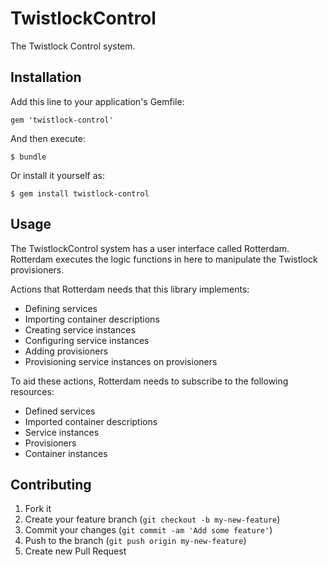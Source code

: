 # TwistlockControl

The Twistlock Control system.

## Installation

Add this line to your application's Gemfile:

    gem 'twistlock-control'

And then execute:

    $ bundle

Or install it yourself as:

    $ gem install twistlock-control

## Usage

The TwistlockControl system has a user interface called Rotterdam. Rotterdam executes
the logic functions in here to manipulate the Twistlock provisioners. 

Actions that Rotterdam needs that this library implements:

  * Defining services
  * Importing container descriptions
  * Creating service instances
  * Configuring service instances
  * Adding provisioners
  * Provisioning service instances on provisioners

To aid these actions, Rotterdam needs to subscribe to the following resources:

  * Defined services
  * Imported container descriptions
  * Service instances
  * Provisioners
  * Container instances

## Contributing

1. Fork it
2. Create your feature branch (`git checkout -b my-new-feature`)
3. Commit your changes (`git commit -am 'Add some feature'`)
4. Push to the branch (`git push origin my-new-feature`)
5. Create new Pull Request
